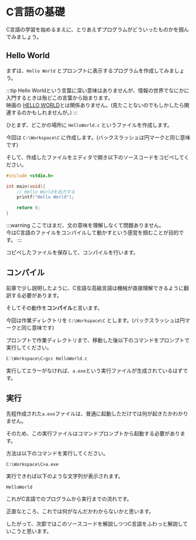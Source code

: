# C言語の基礎

C言語の学習を始めるまえに、とりあえずプログラムがどういったものかを掴んでみましょう。

## Hello World

まずは、``Hello World`` とプロンプトに表示するプログラムを作成してみましょう。

:::tip
Hello Worldという言葉に深い意味はありませんが、情報の世界でなにかに入門するときは殆どこの言葉から始まります。</br>
映画の [HELLO WORLD](https://hello-world-movie.com/)とは関係ありません。(見たことないのでもしかしたら関連するのかもしれませんが。)
:::

ひとまず、どこかの場所に ``HelloWorld.c`` というファイルを作成します。

今回は ``C:\Workspace\C`` に作成します。(バックスラッシュは円マークと同じ意味です)

そして、作成したファイルをエディタで開き以下のソースコードをコピペしてください。

```c
#include <stdio.h>

int main(void){
    // Hello Worldを出力する
    printf("Hello World");

    return 0;
}
```

:::warning
ここではまだ、文の意味を理解しなくて問題ありません。</br>
今はC言語のファイルをコンパイルして動かすという感覚を掴むことが目的です。
:::

コピペしたファイルを保存して、コンパイルを行います。

## コンパイル

前章で少し説明したように、C言語な高級言語は機械が直接理解できるように翻訳する必要があります。

そしてその動作を**コンパイル**と言います。

今回は作業ディレクトリを ``C:\Workspace\C`` とします。(バックスラッシュは円マークと同じ意味です)

プロンプトで作業ディレクトリまで、移動した後以下のコマンドをプロンプトで実行してください。

```powershell
C:\Workspace\C>gcc HelloWorld.c 
```

実行してエラーがなければ、``a.exe``という実行ファイルが生成されているはずです。

## 実行

先程作成された``a.exe``ファイルは、普通に起動しただけでは何が起きたかわかりません。

そのため、この実行ファイルはコマンドプロンプトから起動する必要があります。

方法は以下のコマンドを実行してください。

```
C:\Workspace\C>a.exe
```

実行できれば以下のような文字列が表示されます。

```
HelloWorld
```

これがC言語でのプログラムから実行までの流れです。

正直なところ、これでは何がなんだかわからないかと思います。

したがって、次節ではこのソースコードを解説しつつC言語をふわっと解説していこうと思います。